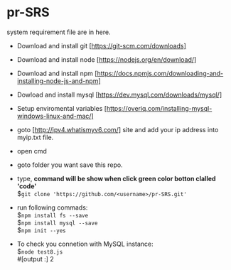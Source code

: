 # pr-SRS
system requirement file are in here.
* Download and install git [https://git-scm.com/downloads]
* Download and install node [https://nodejs.org/en/download/]
* Download and install npm [https://docs.npmjs.com/downloading-and-installing-node-js-and-npm]
* Dowload and install mysql [https://dev.mysql.com/downloads/mysql/]
* Setup enviromental variables [https://overiq.com/installing-mysql-windows-linux-and-mac/]
* goto [http://ipv4.whatismyv6.com/] site and add your ip address into myip.txt file.

* open cmd
* goto folder you want save this repo.
* type, **command will be show when click green color botton clalled 'code'** \
$`git clone 'https://github.com/<username>/pr-SRS.git'`
* run following commads: \
$`npm install fs --save` \
$`npm install mysql --save` \
$`npm init --yes` 
* To check you connetion with MySQL instance: \
$`node test8.js` \
#[output :] 2 
